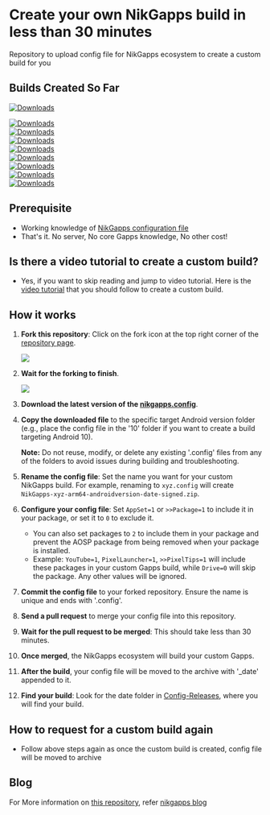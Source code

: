 # Create your own NikGapps build in less than 30 minutes
Repository to upload config file for NikGapps ecosystem to create a custom build for you  


## Builds Created So Far

[![Downloads](https://img.shields.io/badge/dynamic/json?color=green&label=Total%20Created%20&query=total&url=https%3A%2F%2Fraw.githubusercontent.com%2Fnikgapps%2Ftracker%2Fmain%2Fcount.json&cacheSeconds=900)](https://raw.githubusercontent.com/nikgapps/tracker/main/count.json)    

[![Downloads](https://img.shields.io/badge/dynamic/json?color=brightgreen&label=Android%2016.0%20&query=Baklava&url=https%3A%2F%2Fraw.githubusercontent.com%2Fnikgapps%2Ftracker%2Fmain%2Fcount.json&cacheSeconds=900)](https://raw.githubusercontent.com/nikgapps/tracker/main/count.json)  
[![Downloads](https://img.shields.io/badge/dynamic/json?color=red&label=Android%2015.0%20&query=V&url=https%3A%2F%2Fraw.githubusercontent.com%2Fnikgapps%2Ftracker%2Fmain%2Fcount.json&cacheSeconds=900)](https://raw.githubusercontent.com/nikgapps/tracker/main/count.json)  
[![Downloads](https://img.shields.io/badge/dynamic/json?color=brightgreen&label=Android%2014.0%20&query=U&url=https%3A%2F%2Fraw.githubusercontent.com%2Fnikgapps%2Ftracker%2Fmain%2Fcount.json&cacheSeconds=900)](https://raw.githubusercontent.com/nikgapps/tracker/main/count.json)  
[![Downloads](https://img.shields.io/badge/dynamic/json?color=blue&label=Android%2013.0%20&query=T&url=https%3A%2F%2Fraw.githubusercontent.com%2Fnikgapps%2Ftracker%2Fmain%2Fcount.json&cacheSeconds=900)](https://raw.githubusercontent.com/nikgapps/tracker/main/count.json)  
[![Downloads](https://img.shields.io/badge/dynamic/json?color=brown&label=Android%2012.1%20&query=SL&url=https%3A%2F%2Fraw.githubusercontent.com%2Fnikgapps%2Ftracker%2Fmain%2Fcount.json&cacheSeconds=900)](https://raw.githubusercontent.com/nikgapps/tracker/main/count.json)  
[![Downloads](https://img.shields.io/badge/dynamic/json?color=yellowgreen&label=Android%2012.0%20&query=S&url=https%3A%2F%2Fraw.githubusercontent.com%2Fnikgapps%2Ftracker%2Fmain%2Fcount.json&cacheSeconds=900)](https://raw.githubusercontent.com/nikgapps/tracker/main/count.json)  
[![Downloads](https://img.shields.io/badge/dynamic/json?color=red&label=Android%2011.0%20&query=R&url=https%3A%2F%2Fraw.githubusercontent.com%2Fnikgapps%2Ftracker%2Fmain%2Fcount.json&cacheSeconds=900)](https://raw.githubusercontent.com/nikgapps/tracker/main/count.json)  
[![Downloads](https://img.shields.io/badge/dynamic/json?color=green&label=Android%2010.0%20&query=Q&url=https%3A%2F%2Fraw.githubusercontent.com%2Fnikgapps%2Ftracker%2Fmain%2Fcount.json&cacheSeconds=900)](https://raw.githubusercontent.com/nikgapps/tracker/main/count.json)

## Prerequisite
- Working knowledge of [NikGapps configuration file](https://nikgapps.com/misc/2022/02/22/NikGapps-Config.html)
- That's it. No server, No core Gapps knowledge, No other cost!

## Is there a video tutorial to create a custom build?
- Yes, if you want to skip reading and jump to video tutorial. Here is the [video tutorial](https://youtu.be/jZWR9Wz7hMk) that you should follow to create a custom build.

## How it works

1. **Fork this repository**: Click on the fork icon at the top right corner of the [repository page](https://github.com/nikgapps/config).

   ![](https://raw.githubusercontent.com/nikgapps/nikgapps.github.io/master/images/ForkRepo.png)

2. **Wait for the forking to finish**.

   ![](https://raw.githubusercontent.com/nikgapps/nikgapps.github.io/master/images/ForkingRepo.png)

3. **Download the latest version of the [nikgapps.config](https://sourceforge.net/projects/nikgapps/files/NikGappsConfigs/)**.
4. **Copy the downloaded file** to the specific target Android version folder (e.g., place the config file in the '10' folder if you want to create a build targeting Android 10).

   **Note:** Do not reuse, modify, or delete any existing '.config' files from any of the folders to avoid issues during building and troubleshooting.
5. **Rename the config file**: Set the name you want for your custom NikGapps build. For example, renaming to `xyz.config` will create `NikGapps-xyz-arm64-androidversion-date-signed.zip`.
6. **Configure your config file**: Set `AppSet=1` or `>>Package=1` to include it in your package, or set it to `0` to exclude it.
   - You can also set packages to `2` to include them in your package and prevent the AOSP package from being removed when your package is installed.
   - Example: `YouTube=1`, `PixelLauncher=1`, `>>PixelTips=1` will include these packages in your custom Gapps build, while `Drive=0` will skip the package. Any other values will be ignored.
7. **Commit the config file** to your forked repository. Ensure the name is unique and ends with '.config'.
8. **Send a pull request** to merge your config file into this repository.
9. **Wait for the pull request to be merged**: This should take less than 30 minutes.
10. **Once merged**, the NikGapps ecosystem will build your custom Gapps.
11. **After the build**, your config file will be moved to the archive with '_date' appended to it.
12. **Find your build**: Look for the date folder in [Config-Releases](https://sourceforge.net/projects/nikgapps/files/Config-Releases/), where you will find your build.

## How to request for a custom build again
- Follow above steps again as once the custom build is created, config file will be moved to archive

## Blog

For More information on [this repository](https://github.com/nikgapps/config), refer [nikgapps blog](https://nikgapps.com/misc/2021/04/10/Build-Own-NikGapps-Build.html)

